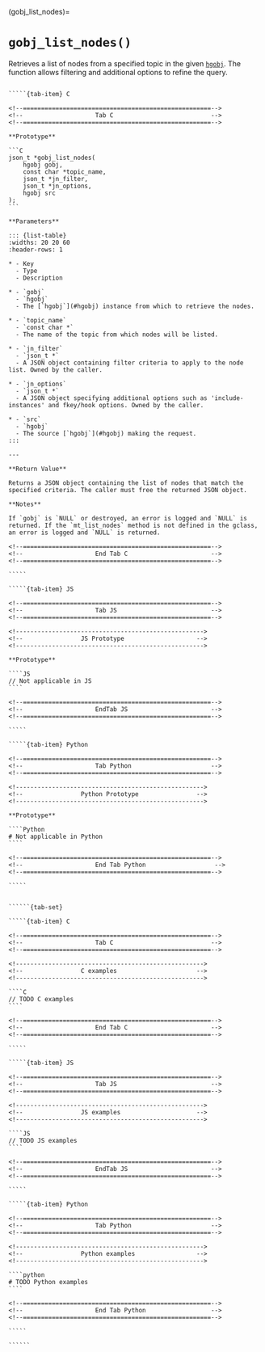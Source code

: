<!-- ============================================================== -->
(gobj_list_nodes)=
# `gobj_list_nodes()`
<!-- ============================================================== -->

Retrieves a list of nodes from a specified topic in the given [`hgobj`](#hgobj). The function allows filtering and additional options to refine the query.

<!------------------------------------------------------------>
<!--                    Prototypes                          -->
<!------------------------------------------------------------>

``````{tab-set}

`````{tab-item} C

<!--====================================================-->
<!--                    Tab C                           -->
<!--====================================================-->

**Prototype**

```C
json_t *gobj_list_nodes(
    hgobj gobj,
    const char *topic_name,
    json_t *jn_filter,
    json_t *jn_options,
    hgobj src
);
```

**Parameters**

::: {list-table}
:widths: 20 20 60
:header-rows: 1

* - Key
  - Type
  - Description

* - `gobj`
  - `hgobj`
  - The [`hgobj`](#hgobj) instance from which to retrieve the nodes.

* - `topic_name`
  - `const char *`
  - The name of the topic from which nodes will be listed.

* - `jn_filter`
  - `json_t *`
  - A JSON object containing filter criteria to apply to the node list. Owned by the caller.

* - `jn_options`
  - `json_t *`
  - A JSON object specifying additional options such as 'include-instances' and fkey/hook options. Owned by the caller.

* - `src`
  - `hgobj`
  - The source [`hgobj`](#hgobj) making the request.
:::

---

**Return Value**

Returns a JSON object containing the list of nodes that match the specified criteria. The caller must free the returned JSON object.

**Notes**

If `gobj` is `NULL` or destroyed, an error is logged and `NULL` is returned. If the `mt_list_nodes` method is not defined in the gclass, an error is logged and `NULL` is returned.

<!--====================================================-->
<!--                    End Tab C                       -->
<!--====================================================-->

`````

`````{tab-item} JS

<!--====================================================-->
<!--                    Tab JS                          -->
<!--====================================================-->

<!---------------------------------------------------->
<!--                JS Prototype                    -->
<!---------------------------------------------------->

**Prototype**

````JS
// Not applicable in JS
````

<!--====================================================-->
<!--                    EndTab JS                       -->
<!--====================================================-->

`````

`````{tab-item} Python

<!--====================================================-->
<!--                    Tab Python                      -->
<!--====================================================-->

<!---------------------------------------------------->
<!--                Python Prototype                -->
<!---------------------------------------------------->

**Prototype**

````Python
# Not applicable in Python
````

<!--====================================================-->
<!--                    End Tab Python                   -->
<!--====================================================-->

`````

``````

<!------------------------------------------------------------>
<!--                    Examples                            -->
<!------------------------------------------------------------>

```````{dropdown} Examples

``````{tab-set}

`````{tab-item} C

<!--====================================================-->
<!--                    Tab C                           -->
<!--====================================================-->

<!---------------------------------------------------->
<!--                C examples                      -->
<!---------------------------------------------------->

````C
// TODO C examples
````

<!--====================================================-->
<!--                    End Tab C                       -->
<!--====================================================-->

`````

`````{tab-item} JS

<!--====================================================-->
<!--                    Tab JS                          -->
<!--====================================================-->

<!---------------------------------------------------->
<!--                JS examples                     -->
<!---------------------------------------------------->

````JS
// TODO JS examples
````

<!--====================================================-->
<!--                    EndTab JS                       -->
<!--====================================================-->

`````

`````{tab-item} Python

<!--====================================================-->
<!--                    Tab Python                      -->
<!--====================================================-->

<!---------------------------------------------------->
<!--                Python examples                 -->
<!---------------------------------------------------->

````python
# TODO Python examples
````

<!--====================================================-->
<!--                    End Tab Python                  -->
<!--====================================================-->

`````

``````

```````
